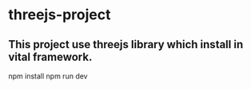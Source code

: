 # threejs-project
## This project use threejs library which install in vital framework.

npm install 
npm run dev

